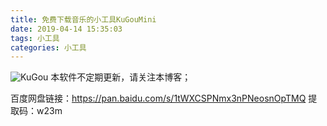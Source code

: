 ```yaml
---
title: 免费下载音乐的小工具KuGouMini
date: 2019-04-14 15:35:03
tags: 小工具
categories: 小工具
---
```


![KuGou](HelpMini.jpg)
本软件不定期更新，请关注本博客；

百度网盘链接：https://pan.baidu.com/s/1tWXCSPNmx3nPNeosnOpTMQ 
提取码：w23m 
